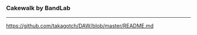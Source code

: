 ### Cakewalk by BandLab
---
https://github.com/takagotch/DAW/blob/master/README.md

```
```

```
```

```
```


